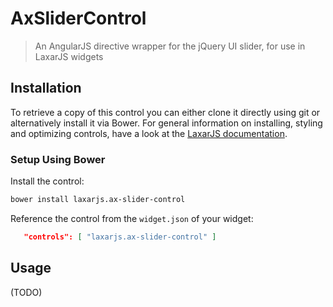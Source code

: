 # AxSliderControl

> An AngularJS directive wrapper for the jQuery UI slider, for use in LaxarJS widgets 


## Installation

To retrieve a copy of this control you can either clone it directly using git or alternatively install it via Bower.
For general information on installing, styling and optimizing controls, have a look at the [LaxarJS documentation](https://github.com/LaxarJS/laxar/blob/master/docs/manuals/installing_controls.md).

### Setup Using Bower

Install the control:

```sh
bower install laxarjs.ax-slider-control
```

Reference the control from the `widget.json` of your widget:
 
```json
   "controls": [ "laxarjs.ax-slider-control" ]
```


## Usage

(TODO)
